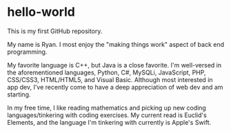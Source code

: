 # hello-world
This is my first GitHub repository.

My name is Ryan. I most enjoy the "making things work" aspect of back end programming.

My favorite language is C++, but Java is a close favorite. I'm well-versed in the aforementioned languages, Python, C#, MySQLi, JavaScript, PHP, CSS/CSS3, HTML/HTML5, and Visual Basic. Although most interested in app dev, I've recently come to have a deep appreciation of web dev and am starting.

In my free time, I like reading mathematics and picking up new coding languages/tinkering with coding exercises. My current read is Euclid's Elements, and the language I'm tinkering with currently is Apple's Swift.
